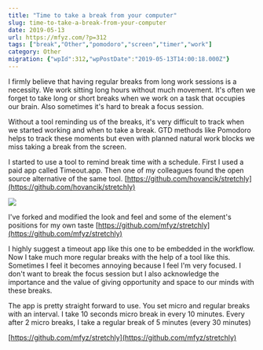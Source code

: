 ```yaml
---
title: "Time to take a break from your computer"
slug: time-to-take-a-break-from-your-computer
date: 2019-05-13
url: https://mfyz.com/?p=312
tags: ["break","Other","pomodoro","screen","timer","work"]
category: Other
migration: {"wpId":312,"wpPostDate":"2019-05-13T14:00:18.000Z"}
---
```


I firmly believe that having regular breaks from long work sessions is a necessity. We work sitting long hours without much movement. It's often we forget to take long or short breaks when we work on a task that occupies our brain. Also sometimes it's hard to break a focus session.

Without a tool reminding us of the breaks, it's very difficult to track when we started working and when to take a break. GTD methods like Pomodoro helps to track these moments but even with planned natural work blocks we miss taking a break from the screen.

I started to use a tool to remind break time with a schedule. First I used a paid app called Timeout.app. Then one of my colleagues found the open source alternative of the same tool. [https://github.com/hovancik/stretchly](https://github.com/hovancik/stretchly)  

![](/images/archive/en/2019/05/img_0795.jpg)

I've forked and modified the look and feel and some of the element's positions for my own taste [https://github.com/mfyz/stretchly](https://github.com/mfyz/stretchly)  

I highly suggest a timeout app like this one to be embedded in the workflow. Now I take much more regular breaks with the help of a tool like this. Sometimes I feel it becomes annoying because I feel I'm very focused. I don't want to break the focus session but I also acknowledge the importance and the value of giving opportunity and space to our minds with these breaks.  

The app is pretty straight forward to use. You set micro and regular breaks with an interval. I take 10 seconds micro break in every 10 minutes. Every after 2 micro breaks, I take a regular break of 5 minutes (every 30 minutes)  

[https://github.com/mfyz/stretchly](https://github.com/mfyz/stretchly)